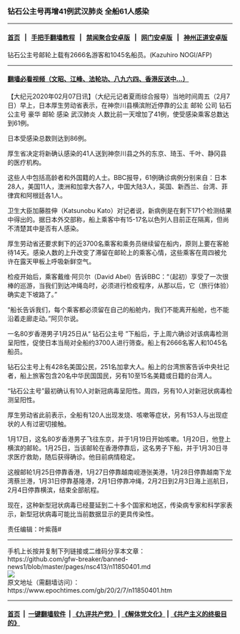 ### 钻石公主号再增41例武汉肺炎 全船61人感染
------------------------

#### [首页](https://github.com/gfw-breaker/banned-news1/blob/master/README.md) &nbsp;&nbsp;|&nbsp;&nbsp; [手把手翻墙教程](https://github.com/gfw-breaker/guides/wiki) &nbsp;&nbsp;|&nbsp;&nbsp; [禁闻聚合安卓版](https://github.com/gfw-breaker/bn-android) &nbsp;&nbsp;|&nbsp;&nbsp; [网门安卓版](https://github.com/oGate2/oGate) &nbsp;&nbsp;|&nbsp;&nbsp; [神州正道安卓版](https://github.com/SzzdOgate/update) 



<div><img alt="" class="aligncenter wp-post-image" src="https://i.epochtimes.com/assets/uploads/2020/02/000_1OQ6EB-2-600x400.jpg"/>
<div class="red16 caption">
 钻石公主号邮轮上载有2666名游客和1045名船员。(Kazuhiro NOGI/AFP)
</div>
</div><hr/>

#### [翻墙必看视频（文昭、江峰、法轮功、八九六四、香港反送中...）](http://167.172.214.107/home.html)

<div><p>
 【大纪元2020年02月07日讯】（大纪元记者夏雨综合报导）当地时间周五（2月7日）早上，日本厚生劳动省表示，在神奈川县横滨附近停靠的公主
 <ok href="https://www.epochtimes.com/gb/tag/%E9%82%AE%E8%BD%AE.html">
  邮轮
 </ok>
 公司
 <ok href="https://www.epochtimes.com/gb/tag/%E9%92%BB%E7%9F%B3%E5%85%AC%E4%B8%BB%E5%8F%B7.html">
  钻石公主号
 </ok>
 豪华
 <ok href="https://www.epochtimes.com/gb/tag/%E9%82%AE%E8%BD%AE.html">
  邮轮
 </ok>
 感染
 <ok href="https://www.epochtimes.com/gb/tag/%E6%AD%A6%E6%B1%89%E8%82%BA%E7%82%8E.html">
  武汉肺炎
 </ok>
 人数比前一天增加了41例，使受感染乘客总数达到61例。
</p>
<p>
 日本受感染总数则达到86例。
</p>
<p>
 厚生省决定将新确认感染的41人送到神奈川县之外的东京、琦玉、千叶、静冈县的医疗机构。
</p>
<p>
 这些人中包括高龄者和外国籍的人士。BBC报导，61例确诊病例分别来自：日本28人，美国11人，澳洲和加拿大各7人，中国大陆3人，英国、新西兰、台湾、菲律宾和阿根廷各1人。
</p>
<p>
 卫生大臣加藤胜伸（Katsunobu Kato）对记者说，新病例是在剩下171个检测结果中得出的。据日本外交部称，船上乘客中有15-17名以色列人目前正在隔离，但尚不清楚其中是否有人感染。
</p>
<p>
 厚生劳动省还要求剩下的近3700名乘客和乘务员继续留在船内，原则上要在客舱待14天。感染人数的上升改变了滞留在邮轮上的乘客心情，这些乘客在周四被允许在露天甲板上呼吸新鲜空气。
</p>
<p>
 检疫开始后，乘客戴维·阿贝尔（David Abel）告诉BBC：“（起初）享受了一次很棒的巡游，当我们到达冲绳岛时，必须进行检疫程序，从那以后，它（旅行体验）确实走下坡路了。”
</p>
<p>
 “船长告诉我们，每个乘客都必须留在自己的船舱内，我们不能离开船舱，也不能沿着走廊走动。”阿贝尔说。
</p>
<p>
 一名80岁香港男子1月25日从“
 <ok href="https://www.epochtimes.com/gb/tag/%E9%92%BB%E7%9F%B3%E5%85%AC%E4%B8%BB%E5%8F%B7.html">
  钻石公主号
 </ok>
 ”下船后，于上周六确诊对该病毒检测呈阳性，促使日本当局对全船约3700人进行筛查。船上有2666名客人和1045名船员。
</p>
<p>
 钻石公主号上有428名美国公民，251名加拿大人。船上的台湾旅客告诉中央社记者，船上旅客包含20名中华民国国民，另有10至15名美籍或日籍的台湾人。
</p>
<p>
 “钻石公主号”最初确认有10人对新冠病毒呈阳性。周四，另有10人对新冠状病毒检测呈阳性。
</p>
<p>
 厚生劳动省此前表示，全船有120人出现发烧、咳嗽等症状，另有153人与出现症状的人有过密切接触。
</p>
<p>
 1月17日，这名80岁香港男子飞往东京，并于1月19日开始咳嗽。1月20日，他登上横滨的邮轮。1月25日，当该邮轮在香港停靠后，这名男子下船，并于1月30日寻求医疗救助，随后获得确诊。他目前病情稳定。
</p>
<p>
 这艘邮轮1月25日停靠香港，1月27日停靠越南岘港张美港，1月28日停靠越南下龙湾蔡兰港，1月31日停靠基隆港，2月1日停靠冲绳，2月2日到2月3日海上巡航日，2月4日停靠横滨，结束全部航程。
</p>
<p>
 现在，这种新型冠状病毒已经蔓延到二十多个国家和地区，传染病专家和科学家表示，新型冠状病毒可能比当前数据显示的更具传染性。
</p>
<p>
 责任编辑：叶紫薇#
</p>
</div>
<hr/>
手机上长按并复制下列链接或二维码分享本文章：<br/>
https://github.com/gfw-breaker/banned-news1/blob/master/pages/nsc413/n11850401.md <br/>
<a href='https://github.com/gfw-breaker/banned-news1/blob/master/pages/nsc413/n11850401.md'><img src='https://github.com/gfw-breaker/banned-news1/blob/master/pages/nsc413/n11850401.md.png'/></a> <br/>
原文地址（需翻墙访问）：https://www.epochtimes.com/gb/20/2/7/n11850401.htm


------------------------
#### [首页](https://github.com/gfw-breaker/banned-news1/blob/master/README.md) &nbsp;|&nbsp; [一键翻墙软件](https://github.com/gfw-breaker/nogfw/blob/master/README.md) &nbsp;| [《九评共产党》](https://github.com/gfw-breaker/9ping.md/blob/master/README.md#九评之一评共产党是什么) | [《解体党文化》](https://github.com/gfw-breaker/jtdwh.md/blob/master/README.md) | [《共产主义的终极目的》](https://github.com/gfw-breaker/gczydzjmd.md/blob/master/README.md)


<img src='http://gfw-breaker.win/banned-news/pages/nsc413/n11850401.md' width='0px' height='0px'/>